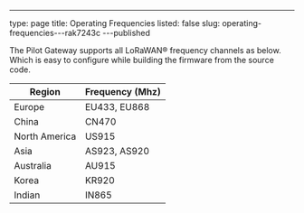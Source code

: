 ---
type: page
title: Operating Frequencies
listed: false
slug: operating-frequencies---rak7243c
---published

The Pilot Gateway  supports all LoRaWAN® frequency channels as below. Which is
easy to configure while building the firmware from the source code.

| **Region** | **Frequency (Mhz)** | 
| ---- | ---- | 
| Europe | EU433, EU868 | 
| China | CN470 | 
| North America | US915 | 
| Asia | AS923, AS920 | 
| Australia | AU915 | 
| Korea | KR920 | 
| Indian | IN865 | 



